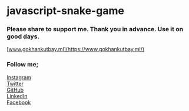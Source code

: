 # javascript-snake-game

### Please share to support me. Thank you in advance. Use it on good days.

[www.gokhankutbay.ml](https://www.gokhankutbay.ml/)

### Follow me;

[Instagram](http://www.instagram.com/gokhannkutbay/)\
[Twitter](https://twitter.com/gokhankutbay0)\
[GitHub](http://www.github.com/gokhankutbay/)\
[LinkedIn](http://www.linkedin.com/in/gokhankutbay/)\
[Facebook](https://www.facebook.com/gokhannkutbay)